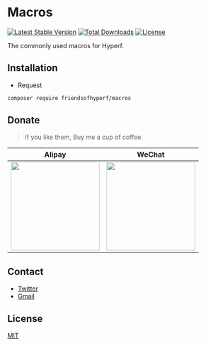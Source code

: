 # Macros

[![Latest Stable Version](https://img.shields.io/packagist/v/friendsofhyperf/macros)](https://packagist.org/packages/friendsofhyperf/macros)
[![Total Downloads](https://img.shields.io/packagist/dt/friendsofhyperf/macros)](https://packagist.org/packages/friendsofhyperf/macros)
[![License](https://img.shields.io/packagist/l/friendsofhyperf/macros)](https://github.com/friendsofhyperf/macros)

The commonly used macros for Hyperf.

## Installation

- Request

```bash
composer require friendsofhyperf/macros
```

## Donate

> If you like them, Buy me a cup of coffee.

| Alipay | WeChat |
|  ----  |  ----  |
| <img src="https://hdj.me/images/alipay-min.jpg" width="200" height="200" />  | <img src="https://hdj.me/images/wechat-pay-min.jpg" width="200" height="200" /> |

## Contact

- [Twitter](https://twitter.com/huangdijia)
- [Gmail](mailto:huangdijia@gmail.com)

## License

[MIT](LICENSE)
